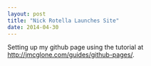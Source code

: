 ```yaml
---
layout: post
title: "Nick Rotella Launches Site"
date: 2014-04-30
---
```


Setting up my github page using the tutorial at http://jmcglone.com/guides/github-pages/.